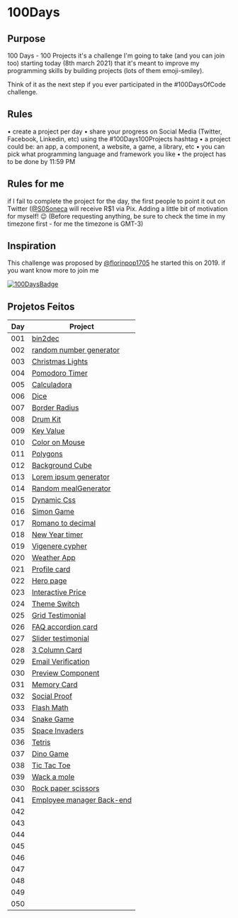 # 100Days

## Purpose

100 Days - 100 Projects it's a challenge I'm going to take (and you can join too) starting today (8th march 2021) that it's meant to improve my programming skills by building projects (lots of them emoji-smiley).

Think of it as the next step if you ever participated in the #100DaysOfCode challenge.

## Rules

• create a project per day
• share your progress on Social Media (Twitter, Facebook, Linkedin, etc) using the #100Days100Projects hashtag
• a project could be: an app, a component, a website, a game, a library, etc
• you can pick what programming language and framework you like
• the project has to be done by 11:59 PM

## Rules for me

if I fail to complete the project for the day, the first people to point it out on Twitter ([@S0Soneca](https://twitter.com/S0Soneca) will receive R$1 via Pix. Adding a little bit of motivation for myself! 😉 (Before requesting anything, be sure to check the time in my timezone first - for me the timezone is GMT-3)

## Inspiration

This challenge was proposed by [@florinpop1705](https://twitter.com/florinpop1705) he started this on 2019. if you want know more to join me

[![100DaysBadge](https://img.shields.io/badge/100DaysChallenge-9732a8)](https://www.florin-pop.com/blog/2019/09/100-days-100-projects/)

## Projetos Feitos

| Day | Project                                                                               |
| --- | ------------------------------------------------------------------------------------- |
| 001 | [bin2dec](https://sones-100days.netlify.app/day1to10/bin2dec/)                        |
| 002 | [random number generator](https://sones-100days.netlify.app/day1to10/randomNumber)    |
| 003 | [Christmas Lights](https://sones-100days.netlify.app/day1to10/christmaslights)        |
| 004 | [Pomodoro Timer](https://sones-100days.netlify.app/day1to10/pomodoro)                 |
| 005 | [Calculadora](https://sones-100days.netlify.app/day1to10//calculator)                 |
| 006 | [Dice](https://sones-100days.netlify.app/day1to10/dice)                               |
| 007 | [Border Radius](https://sones-100days.netlify.app/day1to10/border-radius)             |
| 008 | [Drum Kit](https://sones-100days.netlify.app/day1to10/drumkit)                        |
| 009 | [Key Value](https://sones-100days.netlify.app/day1to10/keyvalue)                      |
| 010 | [Color on Mouse](https://sones-100days.netlify.app/day1to10/coloronmouse)             |
| 011 | [Polygons](https://sones-100days.netlify.app/day11to20/polygons/polygons)             |
| 012 | [Background Cube](https://sones-100days.netlify.app/day11to20/bgcube)                 |
| 013 | [Lorem ipsum generator](https://sones-100days.netlify.app/day11to20/lipsum)           |
| 014 | [Random mealGenerator](https://sones-100days.netlify.app/day11to20/mealgenerator)     |
| 015 | [Dynamic Css](https://sones-100days.netlify.app/day11to20/dynamicss)                  |
| 016 | [Simon Game](https://sones-100days.netlify.app/day11to20/simongame)                   |
| 017 | [Romano to decimal](https://sones-100days.netlify.app/day11to20/roman2decimal)        |
| 018 | [New Year timer](https://sones-100days.netlify.app/day11to20/timer)                   |
| 019 | [Vigenere cypher](https://sones-100days.netlify.app/day11to20/vigenere)               |
| 020 | [Weather App](https://sones-100days.netlify.app/day11to20/weather)                    |
| 021 | [Profile card](https://sones-100days.netlify.app/day21to30/cardprofile)               |
| 022 | [Hero page](https://sones-100days.netlify.app/day21to30/curvedsection)                |
| 023 | [Interactive Price](https://sones-100days.netlify.app/day21to30/interactiveprice/)    |
| 024 | [Theme Switch](https://sones-100days.netlify.app/day21to30/themeswitch/)              |
| 025 | [Grid Testimonial](https://sones-100days.netlify.app/day21to30/testimonialsgrid/)     |
| 026 | [FAQ accordion card](https://sones-100days.netlify.app/day21to30/faqaccordioncard/)   |
| 027 | [Slider testimonial](https://sones-100days.netlify.app/day21to30/slidertestimonial/)  |
| 028 | [3 Column Card](https://sones-100days.netlify.app/day21to30/3columncard/)             |
| 029 | [Email Verification](https://sones-100days.netlify.app/day21to30/emailverification/)  |
| 030 | [Preview Component](https://sones-100days.netlify.app/day21to30/previewcomponent/)    |
| 031 | [Memory Card](https://sones-100days.netlify.app/day31to40/memorygame/)                |
| 032 | [Social Proof](https://sones-100days.netlify.app/day31to40/social-proof/)             |
| 033 | [Flash Math](https://sones-100days.netlify.app/day31to40/flash-math/)                 |
| 034 | [Snake Game](https://sones-100days.netlify.app/day31to40/snake-game/)                 |
| 035 | [Space Invaders](https://sones-100days.netlify.app/day31to40/space-invaders/)         |
| 036 | [Tetris](https://sones-100days.netlify.app/day31to40/tetris/)                         |
| 037 | [Dino Game](https://sones-100days.netlify.app/day31to40/dino-game/)                   |
| 038 | [Tic Tac Toe](https://sones-100days.netlify.app/day31to40/tik-tak-toe/)               |
| 039 | [Wack a mole](https://sones-100days.netlify.app/day31to40/wack-mole/)                 |
| 030 | [Rock paper scissors](https://sones-100days.netlify.app/day31to40/rock-paper-scissor/)|
| 041 | [Employee manager Back-end](https://github.com/S0NES/EmployeeManager)                 |
| 042 | |
| 043 | |
| 044 | |
| 045 | |
| 046 | |
| 047 | |
| 048 | |
| 049 | |
| 050 | |
